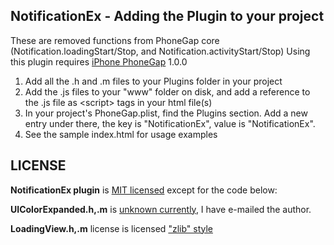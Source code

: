 ## NotificationEx - Adding the Plugin to your project ##

These are removed functions from PhoneGap core (Notification.loadingStart/Stop, and Notification.activityStart/Stop)
Using this plugin requires [iPhone PhoneGap](http://github.com/phonegap/phonegap-iphone) 1.0.0

1. Add all the .h and .m files to your Plugins folder in your project
2. Add the .js files to your "www" folder on disk, and add a reference to the .js file as &lt;script&gt; tags in your html file(s)
3. In your project's PhoneGap.plist, find the Plugins section. Add a new entry under there, the key is "NotificationEx", value is "NotificationEx".
4. See the sample index.html for usage examples

## LICENSE ##

**NotificationEx plugin** is [MIT licensed](http://www.opensource.org/licenses/mit-license.php) except for the code below:

**UIColorExpanded.h,.m** is [unknown currently](https://github.com/ars/uicolor-utilities), I have e-mailed the author.

**LoadingView.h,.m** license is licensed ["zlib" style](http://projectswithlove.com/about.html)